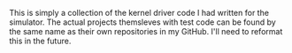 This is simply a collection of the kernel driver code I had written for the simulator. The actual projects themsleves with test code can be found by the same name as their own repositories in my GitHub. I'll need to reformat this in the future. 
